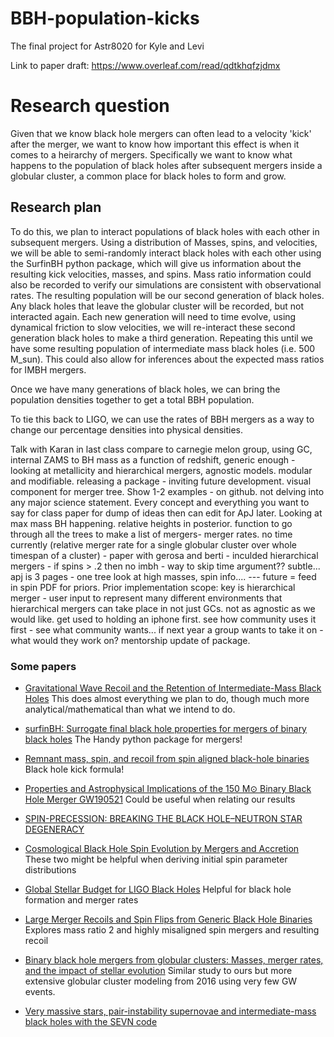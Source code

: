 # BBH-population-kicks
The final project for Astr8020 for Kyle and Levi

Link to paper draft: https://www.overleaf.com/read/qdtkhqfzjdmx

# Research question

Given that we know black hole mergers can often lead to a velocity 'kick' after the merger, we want to know how important this effect is when it comes 
to a heirarchy of mergers. Specifically we want to know what happens to the population of black holes after subsequent mergers inside a globular 
cluster, a common place for black holes to form and grow.


## Research plan

To do this, we plan to interact populations of black holes with each other in subsequent mergers. Using a distribution of Masses, spins, and 
velocities, we will be able to semi-randomly interact black holes with each other using the SurfinBH python package, which will give us information 
about the resulting kick velocities, masses, and spins. Mass ratio information could also be recorded to verify our simulations are consistent with observational rates. The resulting population will be our second generation of black holes. Any black holes that leave the globular 
cluster will be recorded, but not interacted again. Each new generation will need to time evolve, using dynamical friction to slow velocities, we will 
re-interact these second generation black holes to make a third generation. Repeating this until we have some resulting population of intermediate mass 
black holes (i.e. 500 M_sun). This could also allow for inferences about the expected mass ratios for IMBH mergers.


Once we have many generations of black holes, we can bring the population densities together to get a total BBH population. 


To tie this back to LIGO, we can use the rates of BBH mergers as a way to change our percentage densities into physical densities.

Talk with Karan in last class
compare to carnegie melon group, using GC, internal ZAMS to BH mass as a function of redshift, generic enough - looking at metallicity and hierarchical mergers, agnostic models. modular and modifiable. releasing a package - inviting future development. visual component for merger tree. Show 1-2 examples - on github. not delving into any major science statement. Every concept and everything you want to say for class paper for dump of ideas then can edit for ApJ later. Looking at max mass BH happening. relative heights in posterior. function to go through all the trees to make a list of mergers- merger rates. no time currently (relative merger rate for a single globular cluster over whole timespan of a cluster) - paper with gerosa and berti - inculded hierarchical mergers - if spins > .2 then no imbh - way to skip time argument?? subtle... apj is 3 pages - one tree look at high masses, spin info.... --- future = feed in spin PDF for priors. Prior implementation
scope: key is hierarchical merger - user input to represent many different environments that hierarchical mergers can take place in not just GCs. 
not as agnostic as we would like. 
get used to holding an iphone first. see how community uses it first - see what community wants... if next year a group wants to take it on - what would they work on? mentorship update of package. 



### Some papers

- [Gravitational Wave Recoil and the Retention of Intermediate-Mass Black Holes](https://iopscience.iop.org/article/10.1086/591218)
This does almost everything we plan to do, though much more analytical/mathematical than what we intend to do.

- [surfinBH: Surrogate final black hole properties for mergers of binary black holes](https://ui.adsabs.harvard.edu/abs/2018ascl.soft09007V/abstract) The Handy python package for mergers!

- [Remnant mass, spin, and recoil from spin aligned black-hole binaries](https://journals.aps.org/prd/abstract/10.1103/PhysRevD.90.104004) Black hole kick formula!

- [Properties and Astrophysical Implications of the 150 M⊙ Binary Black Hole Merger GW190521](https://iopscience.iop.org/article/10.3847/2041-8213/aba493&lang=en) Could be useful when relating our results

- [SPIN-PRECESSION: BREAKING THE BLACK HOLE–NEUTRON STAR DEGENERACY](https://iopscience.iop.org/article/10.1088/2041-8205/798/1/L17)
- [Cosmological Black Hole Spin Evolution by Mergers and Accretion](https://iopscience.iop.org/article/10.1086/590379/meta)
These two might be helpful when deriving initial spin parameter distributions

- [Global Stellar Budget for LIGO Black Holes](https://ui.adsabs.harvard.edu/abs/2020ApJ...889L..35J/abstract)
Helpful for black hole formation and merger rates

- [Large Merger Recoils and Spin Flips from Generic Black Hole Binaries](https://iopscience.iop.org/article/10.1086/516712/pdf)
Explores mass ratio 2 and highly misaligned spin mergers and resulting recoil

- [Binary black hole mergers from globular clusters: Masses, merger rates, and the impact of stellar evolution](https://journals.aps.org/prd/pdf/10.1103/PhysRevD.93.084029)
Similar study to ours but more extensive globular cluster modeling from 2016 using very few GW events.

- [Very massive stars, pair-instability supernovae and intermediate-mass black holes with the SEVN code](https://academic.oup.com/mnras/article/470/4/4739/3883764#93923623)
